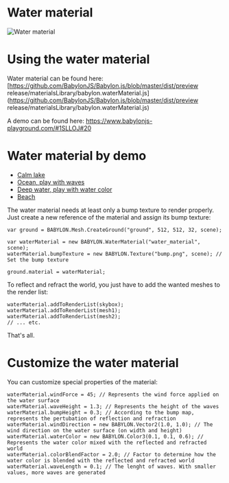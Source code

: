 # Water material

![Water material](/img/extensions/materials/water.jpg)

# Using the water material

Water material can be found here: [https://github.com/BabylonJS/Babylon.js/blob/master/dist/preview release/materialsLibrary/babylon.waterMaterial.js](https://github.com/BabylonJS/Babylon.js/blob/master/dist/preview release/materialsLibrary/babylon.waterMaterial.js)

A demo can be found here:  https://www.babylonjs-playground.com/#1SLLOJ#20

# Water material by demo

- [Calm lake]( https://www.babylonjs-playground.com/#1SLLOJ#15)
- [Ocean, play with waves]( https://www.babylonjs-playground.com/#1SLLOJ#17)
- [Deep water, play with water color]( https://www.babylonjs-playground.com/#1SLLOJ#18)
- [Beach]( https://www.babylonjs-playground.com/#1SLLOJ#19)

The water material needs at least only a bump texture to render properly.
Just create a new reference of the material and assign its bump texture:

```
var ground = BABYLON.Mesh.CreateGround("ground", 512, 512, 32, scene);

var waterMaterial = new BABYLON.WaterMaterial("water_material", scene);
waterMaterial.bumpTexture = new BABYLON.Texture("bump.png", scene); // Set the bump texture

ground.material = waterMaterial;
```

To reflect and refract the world, you just have to add the wanted meshes to the render list:

```
waterMaterial.addToRenderList(skybox);
waterMaterial.addToRenderList(mesh1);
waterMaterial.addToRenderList(mesh2);
// ... etc.
```

That's all.

# Customize the water material

You can customize special properties of the material:

```
waterMaterial.windForce = 45; // Represents the wind force applied on the water surface
waterMaterial.waveHeight = 1.3; // Represents the height of the waves
waterMaterial.bumpHeight = 0.3; // According to the bump map, represents the pertubation of reflection and refraction
waterMaterial.windDirection = new BABYLON.Vector2(1.0, 1.0); // The wind direction on the water surface (on width and height)
waterMaterial.waterColor = new BABYLON.Color3(0.1, 0.1, 0.6); // Represents the water color mixed with the reflected and refracted world
waterMaterial.colorBlendFactor = 2.0; // Factor to determine how the water color is blended with the reflected and refracted world
waterMaterial.waveLength = 0.1; // The lenght of waves. With smaller values, more waves are generated
```


